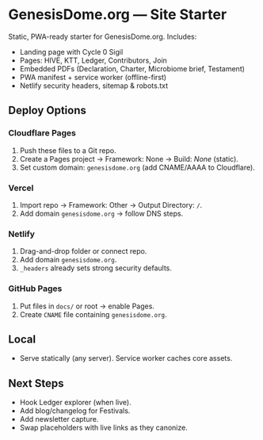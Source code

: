 
# GenesisDome.org — Site Starter

Static, PWA-ready starter for GenesisDome.org. Includes:
- Landing page with Cycle 0 Sigil
- Pages: HIVE, KTT, Ledger, Contributors, Join
- Embedded PDFs (Declaration, Charter, Microbiome brief, Testament)
- PWA manifest + service worker (offline-first)
- Netlify security headers, sitemap & robots.txt

## Deploy Options

### Cloudflare Pages
1) Push these files to a Git repo.
2) Create a Pages project → Framework: None → Build: _None_ (static).
3) Set custom domain: `genesisdome.org` (add CNAME/AAAA to Cloudflare).

### Vercel
1) Import repo → Framework: Other → Output Directory: `/`.
2) Add domain `genesisdome.org` → follow DNS steps.

### Netlify
1) Drag-and-drop folder or connect repo.
2) Add domain `genesisdome.org`.
3) `_headers` already sets strong security defaults.

### GitHub Pages
1) Put files in `docs/` or root → enable Pages.
2) Create `CNAME` file containing `genesisdome.org`.

## Local
- Serve statically (any server). Service worker caches core assets.

## Next Steps
- Hook Ledger explorer (when live).
- Add blog/changelog for Festivals.
- Add newsletter capture.
- Swap placeholders with live links as they canonize.
